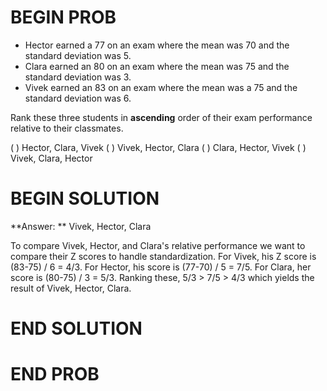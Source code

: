 # BEGIN PROB

* Hector earned a 77 on an exam where the mean was 70 and the standard deviation was 5. 
* Clara earned an 80 on an exam where the mean was 75 and the standard deviation was 3.
* Vivek earned an 83 on an exam where the mean was a 75 and the standard deviation was 6.

Rank these three students in **ascending** order of their exam performance relative to their classmates.

( ) Hector, Clara, Vivek
( ) Vivek, Hector, Clara
( ) Clara, Hector, Vivek
( ) Vivek, Clara, Hector
# BEGIN SOLUTION

**Answer: ** Vivek, Hector, Clara

To compare Vivek, Hector, and Clara's relative performance we want to compare their Z scores to handle standardization.
For Vivek, his Z score is (83-75) / 6 = 4/3. For Hector, his score is (77-70) / 5 = 7/5. For Clara, her score is (80-75) / 3 = 5/3.
Ranking these, 5/3 > 7/5 > 4/3 which yields the result of Vivek, Hector, Clara. 

# END SOLUTION

# END PROB